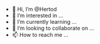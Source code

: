 - 👋 Hi, I’m @Hertod
- 👀 I’m interested in ...
- 🌱 I’m currently learning ...
- 💞️ I’m looking to collaborate on ...
- 📫 How to reach me ...

<!---
Hertod/Hertod is a ✨ special ✨ repository because its `README.md` (this file) appears on your GitHub profile.
You can click the Preview link to take a look at your changes.
--->
